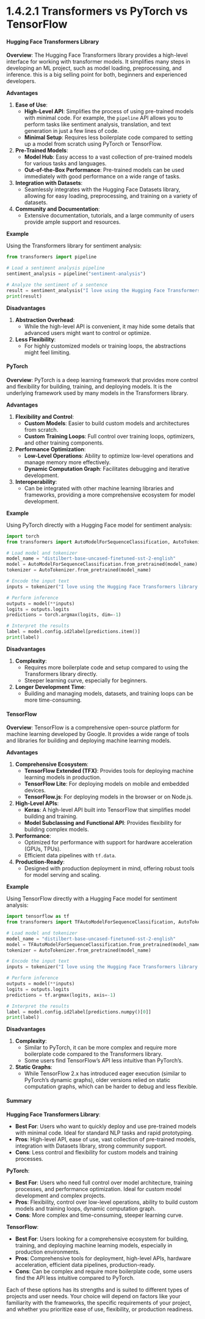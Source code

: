 # 1.4.2.1 Transformers vs PyTorch vs TensorFlow

#### Hugging Face Transformers Library

**Overview**: The Hugging Face Transformers library provides a high-level interface for working with transformer models. It simplifies many steps in developing an ML project, such as model loading, preprocessing, and inference. this is a big selling point for both, beginners and experienced developers.

**Advantages**

1. **Ease of Use**:
   * **High-Level API**: Simplifies the process of using pre-trained models with minimal code. For example, the `pipeline` API allows you to perform tasks like sentiment analysis, translation, and text generation in just a few lines of code.
   * **Minimal Setup**: Requires less boilerplate code compared to setting up a model from scratch using PyTorch or TensorFlow.
2. **Pre-Trained Models**:
   * **Model Hub**: Easy access to a vast collection of pre-trained models for various tasks and languages.
   * **Out-of-the-Box Performance**: Pre-trained models can be used immediately with good performance on a wide range of tasks.
3. **Integration with Datasets**:
   * Seamlessly integrates with the Hugging Face Datasets library, allowing for easy loading, preprocessing, and training on a variety of datasets.
4. **Community and Documentation**:
   * Extensive documentation, tutorials, and a large community of users provide ample support and resources.

**Example**

Using the Transformers library for sentiment analysis:

```python
from transformers import pipeline

# Load a sentiment analysis pipeline
sentiment_analysis = pipeline("sentiment-analysis")

# Analyze the sentiment of a sentence
result = sentiment_analysis("I love using the Hugging Face Transformers library!")
print(result)
```

**Disadvantages**

1. **Abstraction Overhead**:
   * While the high-level API is convenient, it may hide some details that advanced users might want to control or optimize.
2. **Less Flexibility**:
   * For highly customized models or training loops, the abstractions might feel limiting.

#### PyTorch

**Overview**: PyTorch is a deep learning framework that provides more control and flexibility for building, training, and deploying models. It is the underlying framework used by many models in the Transformers library.

**Advantages**

1. **Flexibility and Control**:
   * **Custom Models**: Easier to build custom models and architectures from scratch.
   * **Custom Training Loops**: Full control over training loops, optimizers, and other training components.
2. **Performance Optimization**:
   * **Low-Level Operations**: Ability to optimize low-level operations and manage memory more effectively.
   * **Dynamic Computation Graph**: Facilitates debugging and iterative development.
3. **Interoperability**:
   * Can be integrated with other machine learning libraries and frameworks, providing a more comprehensive ecosystem for model development.

**Example**

Using PyTorch directly with a Hugging Face model for sentiment analysis:

```python
import torch
from transformers import AutoModelForSequenceClassification, AutoTokenizer

# Load model and tokenizer
model_name = "distilbert-base-uncased-finetuned-sst-2-english"
model = AutoModelForSequenceClassification.from_pretrained(model_name)
tokenizer = AutoTokenizer.from_pretrained(model_name)

# Encode the input text
inputs = tokenizer("I love using the Hugging Face Transformers library!", return_tensors="pt")

# Perform inference
outputs = model(**inputs)
logits = outputs.logits
predictions = torch.argmax(logits, dim=-1)

# Interpret the results
label = model.config.id2label[predictions.item()]
print(label)
```

**Disadvantages**

1. **Complexity**:
   * Requires more boilerplate code and setup compared to using the Transformers library directly.
   * Steeper learning curve, especially for beginners.
2. **Longer Development Time**:
   * Building and managing models, datasets, and training loops can be more time-consuming.

#### TensorFlow

**Overview**: TensorFlow is a comprehensive open-source platform for machine learning developed by Google. It provides a wide range of tools and libraries for building and deploying machine learning models.

**Advantages**

1. **Comprehensive Ecosystem**:
   * **TensorFlow Extended (TFX)**: Provides tools for deploying machine learning models in production.
   * **TensorFlow Lite**: For deploying models on mobile and embedded devices.
   * **TensorFlow.js**: For deploying models in the browser or on Node.js.
2. **High-Level APIs**:
   * **Keras**: A high-level API built into TensorFlow that simplifies model building and training.
   * **Model Subclassing and Functional API**: Provides flexibility for building complex models.
3. **Performance**:
   * Optimized for performance with support for hardware acceleration (GPUs, TPUs).
   * Efficient data pipelines with `tf.data`.
4. **Production-Ready**:
   * Designed with production deployment in mind, offering robust tools for model serving and scaling.

**Example**

Using TensorFlow directly with a Hugging Face model for sentiment analysis:

```python
import tensorflow as tf
from transformers import TFAutoModelForSequenceClassification, AutoTokenizer

# Load model and tokenizer
model_name = "distilbert-base-uncased-finetuned-sst-2-english"
model = TFAutoModelForSequenceClassification.from_pretrained(model_name)
tokenizer = AutoTokenizer.from_pretrained(model_name)

# Encode the input text
inputs = tokenizer("I love using the Hugging Face Transformers library!", return_tensors="tf")

# Perform inference
outputs = model(**inputs)
logits = outputs.logits
predictions = tf.argmax(logits, axis=-1)

# Interpret the results
label = model.config.id2label[predictions.numpy()[0]]
print(label)
```

**Disadvantages**

1. **Complexity**:
   * Similar to PyTorch, it can be more complex and require more boilerplate code compared to the Transformers library.
   * Some users find TensorFlow’s API less intuitive than PyTorch’s.
2. **Static Graphs**:
   * While TensorFlow 2.x has introduced eager execution (similar to PyTorch’s dynamic graphs), older versions relied on static computation graphs, which can be harder to debug and less flexible.

#### Summary

**Hugging Face Transformers Library**:

* **Best For**: Users who want to quickly deploy and use pre-trained models with minimal code. Ideal for standard NLP tasks and rapid prototyping.
* **Pros**: High-level API, ease of use, vast collection of pre-trained models, integration with Datasets library, strong community support.
* **Cons**: Less control and flexibility for custom models and training processes.

**PyTorch**:

* **Best For**: Users who need full control over model architecture, training processes, and performance optimization. Ideal for custom model development and complex projects.
* **Pros**: Flexibility, control over low-level operations, ability to build custom models and training loops, dynamic computation graph.
* **Cons**: More complex and time-consuming, steeper learning curve.

**TensorFlow**:

* **Best For**: Users looking for a comprehensive ecosystem for building, training, and deploying machine learning models, especially in production environments.
* **Pros**: Comprehensive tools for deployment, high-level APIs, hardware acceleration, efficient data pipelines, production-ready.
* **Cons**: Can be complex and require more boilerplate code, some users find the API less intuitive compared to PyTorch.

Each of these options has its strengths and is suited to different types of projects and user needs. Your choice will depend on factors like your familiarity with the frameworks, the specific requirements of your project, and whether you prioritize ease of use, flexibility, or production readiness.
